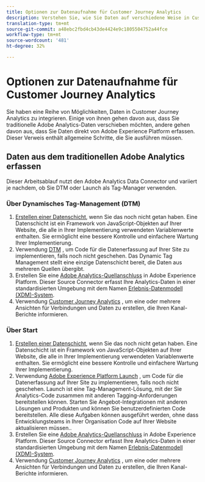 ```yaml
---
title: Optionen zur Datenaufnahme für Customer Journey Analytics
description: Verstehen Sie, wie Sie Daten auf verschiedene Weise in Customer Journey Analytics erfassen können.
translation-type: tm+mt
source-git-commit: a48ebc2fbd4cb43de4424e9c1805504752a44fce
workflow-type: tm+mt
source-wordcount: '481'
ht-degree: 32%

---
```



# Optionen zur Datenaufnahme für Customer Journey Analytics

Sie haben eine Reihe von Möglichkeiten, Daten in Customer Journey Analytics zu integrieren. Einige von ihnen gehen davon aus, dass Sie traditionelle Adobe Analytics-Daten verschieben möchten, andere gehen davon aus, dass Sie Daten direkt von Adobe Experience Platform erfassen. Dieser Verweis enthält allgemeine Schritte, die Sie ausführen müssen.

## Daten aus dem traditionellen Adobe Analytics erfassen

Dieser Arbeitsablauf nutzt den Adobe Analytics Data Connector und variiert je nachdem, ob Sie DTM oder Launch als Tag-Manager verwenden.

### Über Dynamisches Tag-Management (DTM)

1. [Erstellen einer Datenschicht](https://docs.adobe.com/content/help/en/analytics/implementation/prepare/data-layer.html), wenn Sie das noch nicht getan haben. Eine Datenschicht ist ein Framework von JavaScript-Objekten auf Ihrer Website, die alle in Ihrer Implementierung verwendeten Variablenwerte enthalten. Sie ermöglicht eine bessere Kontrolle und einfachere Wartung Ihrer Implementierung.
1. Verwendung [DTM](https://docs.adobe.com/content/help/de-DE/analytics/implementation/other/dtm/dtm-implementation-overview.html) , um Code für die Datenerfassung auf Ihrer Site zu implementieren, falls noch nicht geschehen. Das Dynamic Tag Management stellt eine einzige Datenschicht bereit, die Daten aus mehreren Quellen übergibt.
1. Erstellen Sie eine [Adobe Analytics-Quellanschluss](https://docs.adobe.com/content/help/en/experience-platform/sources/ui-tutorials/create/adobe-applications/analytics.html) in Adobe Experience Platform. Dieser Source Connector erfasst Ihre Analytics-Daten in einer standardisierten Umgebung mit dem Namen [Erlebnis-Datenmodell (XDM)-System](https://docs.adobe.com/content/help/de-DE/experience-platform/xdm/home.html).
1. Verwendung [Customer Journey Analytics](https://docs.adobe.com/content/help/de-DE/analytics-platform/using/cja-overview/cja-getting-started.html) , um eine oder mehrere Ansichten für Verbindungen und Daten zu erstellen, die Ihren Kanal-Berichte informieren.

### Über Start

1. [Erstellen einer Datenschicht](https://docs.adobe.com/content/help/en/analytics/implementation/prepare/data-layer.html), wenn Sie das noch nicht getan haben. Eine Datenschicht ist ein Framework von JavaScript-Objekten auf Ihrer Website, die alle in Ihrer Implementierung verwendeten Variablenwerte enthalten. Sie ermöglicht eine bessere Kontrolle und einfachere Wartung Ihrer Implementierung.
1. Verwendung [Adobe Experience Platform Launch](https://docs.adobe.com/content/help/en/analytics/implementation/launch/overview.html) , um Code für die Datenerfassung auf Ihrer Site zu implementieren, falls noch nicht geschehen. Launch ist eine Tag-Management-Lösung, mit der Sie Analytics-Code zusammen mit anderen Tagging-Anforderungen bereitstellen können. Starten Sie Angebot-Integrationen mit anderen Lösungen und Produkten und können Sie benutzerdefinierten Code bereitstellen. Alle diese Aufgaben können ausgeführt werden, ohne dass Entwicklungsteams in Ihrer Organisation Code auf Ihrer Website aktualisieren müssen..
1. Erstellen Sie eine [Adobe Analytics-Quellanschluss](https://docs.adobe.com/content/help/en/experience-platform/sources/ui-tutorials/create/adobe-applications/analytics.html) in Adobe Experience Platform. Dieser Source Connector erfasst Ihre Analytics-Daten in einer standardisierten Umgebung mit dem Namen [Erlebnis-Datenmodell (XDM)-System](https://docs.adobe.com/content/help/en/experience-platform/xdm/home.html).
1. Verwendung [Customer Journey Analytics](https://docs.adobe.com/content/help/en/analytics-platform/using/cja-overview/cja-getting-started.html) , um eine oder mehrere Ansichten für Verbindungen und Daten zu erstellen, die Ihren Kanal-Berichte informieren.
